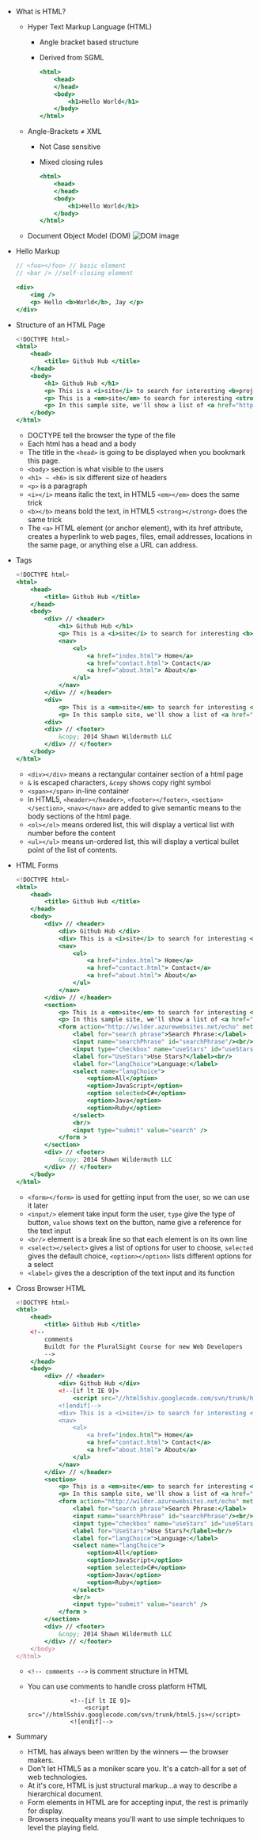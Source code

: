 - What is HTML?
	- Hyper Text Markup Language (HTML)
		- Angle bracket based structure
		- Derived from SGML

			```jsx
			<html>
				<head>
				</head>
				<body>
					<h1>Hello World</h1>
				</body>
			</html>
			```

	- Angle-Brackets ≠ XML
		- Not Case sensitive
		- Mixed closing rules

			```jsx
			<html>
				<head>
				</head>
				<body>
					<h1>Hello World</h1>
				</body>
			</html>
			```

	- Document Object Model (DOM)
		![DOM image](/screenshots/DOM.png)

- Hello Markup

	```jsx
	// <foo></foo> // basic element
	// <bar /> //self-closing element

	<div>
		<img />
		<p> Hello <b>World</b>, Jay </p>
	</div> 
	```

- Structure of an HTML Page

	```jsx
	<!DOCTYPE html>
	<html>
		<head>
			<title> Github Hub </title>
		</head>
		<body>
			<h1> Github Hub </h1>
			<p> This is a <i>site</i> to search for interesting <b>projects</b>.</p>
			<p> This is a <em>site</em> to search for interesting <strong>projects</strong>.</p> 
			<p> In this sample site, we'll show a list of <a href="http://github.com/">Github</a> projects and data about those projects.</p>
		</body>
	</html>
	```

	- DOCTYPE tell the browser the type of the file
	- Each html has a head and a body
	- The title in the `<head>` is going to be displayed when you bookmark this page.
	- `<body>` section is what visible to the users
	- `<h1> ~ <h6>` is six different size of headers
	- `<p>` is a paragraph
	- `<i></i>` means italic the text, in HTML5 `<em></em>` does the same trick
	- `<b></b>` means bold the text, in HTML5 `<strong></strong>` does the same trick
	- The `<a>` HTML element (or anchor element), with its href attribute, creates a hyperlink to web pages, files, email addresses, locations in the same page, or anything else a URL can address.
- Tags

	```jsx
	<!DOCTYPE html>
	<html>
		<head>
			<title> Github Hub </title>
		</head>
		<body>
			<div> // <header>
				<h1> Github Hub </h1>
				<p> This is a <i>site</i> to search for interesting <b>projects</b>.</p>
				<nav>
					<ul>
						<a href="index.html"> Home</a>
						<a href="contact.html"> Contact</a>
						<a href="about.html"> About</a>
					</ul>
				</nav>
			</div> // </header>
			<div>
				<p> This is a <em>site</em> to search for interesting <strong>projects</strong>.</p> 
				<p> In this sample site, we'll show a list of <a href="http://github.com/">Github</a> projects and data about those projects.</p>
			<div>	
			<div> // <footer>
				&copy; 2014 Shawn Wildermuth LLC
			</div> // </footer>
		</body>
	</html>
	```

	- `<div></div>` means a rectangular container section of a html page
	- `&` is escaped characters, `&copy` shows copy right symbol
	- `<span></span>` in-line container
	- In HTML5, `<header></header>`, `<footer></footer>`, `<section></section>`, `<nav></nav>` are added to give semantic means to the body sections of the html page.
	- `<ol></ol>` means ordered list, this will display a vertical list with number before the content
	- `<ul></ul>` means un-ordered list, this will display a vertical bullet point of the list of contents.
- HTML Forms

	```jsx
	<!DOCTYPE html>
	<html>
		<head>
			<title> Github Hub </title>
		</head>
		<body>
			<div> // <header>
				<div> Github Hub </div>
				<div> This is a <i>site</i> to search for interesting <b>projects</b>.</div>
				<nav>
					<ul>
						<a href="index.html"> Home</a>
						<a href="contact.html"> Contact</a>
						<a href="about.html"> About</a>
					</ul>
				</nav>
			</div> // </header>
			<section>
				<p> This is a <em>site</em> to search for interesting <strong>projects</strong>.</p> 
				<p> In this sample site, we'll show a list of <a href="http://github.com/">Github</a> projects and data about those projects.</p>
				<form action="http://wilder.azurewebsites.net/echo" method="POST">
					<label for="search phrase">Search Phrase:</label>
					<input name="searchPhrase" id="searchPhrase"/><br/>
					<input type="checkbox" name="useStars" id="useStars" checked="true" /> 
					<label for="UseStars">Use Stars?</label><br/>
					<label for="langChoice">Language:</label>
					<select name="langChoice">
						<option>All</option>
						<option>JavaScript</option>
						<option selected>C#</option>
						<option>Java</option>
						<option>Ruby</option>
					</select>
					<br/>
					<input type="submit" value="search" />
				</form >
			</section>	
			<div> // <footer>
				&copy; 2014 Shawn Wildermuth LLC
			</div> // </footer>
		</body>
	</html>
	```

	- `<form></form>` is used for getting input from the user, so we can use it later
	- `<input/>` element take input form the user, `type` give the type of button, `value` shows text on the button, name give a reference for the text input
	- `<br/>` element is a break line so that each element is on its own line
	- `<select></select>` gives a list of options for user to choose, `selected` gives the default choice, `<option></option>` lists different options for a select
	- `<label>` gives the a description of the text input and its function
- Cross Browser HTML

	```jsx
	<!DOCTYPE html>
	<html>
		<head>
			<title> Github Hub </title>
		<!--
			comments
			Buildt for the PluralSight Course for new Web Developers
			-->
		</head>
		<body>
			<div> // <header>
				<div> Github Hub </div>
				<!--[if lt IE 9]>
					<script src="//html5shiv.googlecode.com/svn/trunk/html5.js></script>
				<![endif]-->
				<div> This is a <i>site</i> to search for interesting <b>projects</b>.</div>
				<nav>
					<ul>
						<a href="index.html"> Home</a>
						<a href="contact.html"> Contact</a>
						<a href="about.html"> About</a>
					</ul>
				</nav>
			</div> // </header>
			<section>
				<p> This is a <em>site</em> to search for interesting <strong>projects</strong>.</p> 
				<p> In this sample site, we'll show a list of <a href="http://github.com/">Github</a> projects and data about those projects.</p>
				<form action="http://wilder.azurewebsites.net/echo" method="POST">
					<label for="search phrase">Search Phrase:</label>
					<input name="searchPhrase" id="searchPhrase"/><br/>
					<input type="checkbox" name="useStars" id="useStars" checked="true" /> 
					<label for="UseStars">Use Stars?</label><br/>
					<label for="langChoice">Language:</label>
					<select name="langChoice">
						<option>All</option>
						<option>JavaScript</option>
						<option selected>C#</option>
						<option>Java</option>
						<option>Ruby</option>
					</select>
					<br/>
					<input type="submit" value="search" />
				</form >
			</section>	
			<div> // <footer>
				&copy; 2014 Shawn Wildermuth LLC
			</div> // </footer>
		</body>
	</html>
	```

	- `<!-- comments -->` is comment structure in HTML
	- You can use comments to handle cross platform HTML

		```
					<!--[if lt IE 9]>
						<script src="//html5shiv.googlecode.com/svn/trunk/html5.js></script>
					<![endif]-->
		```

- Summary
	- HTML has always been written by the winners — the browser makers.
	- Don't let HTML5 as a moniker scare you. It's a catch-all for a set of web technologies.
	- At it's core, HTML is just structural markup...a way to describe a hierarchical document.
	- Form elements in HTML are for accepting input, the rest is primarily for display.
	- Browsers inequality means you'll want to use simple techniques to level the playing field.